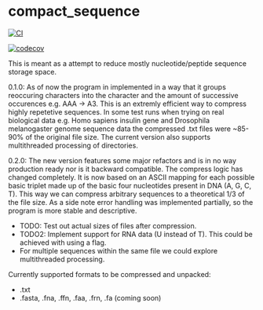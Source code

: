 # compact_sequence

[![CI](https://github.com/HappyPotatoman/compact_sequence/actions/workflows/healthcheck.yml/badge.svg)](https://github.com/HappyPotatoman/compact_sequence/actions/workflows/healthcheck.yml)

[![codecov](https://codecov.io/gh/your-username/your-repo/branch/master/graph/badge.svg)](https://codecov.io/gh/your-username/your-repo)


This is meant as a attempt to reduce mostly nucleotide/peptide sequence storage space.

0.1.0: As of now the program in implemented in a way that it groups reoccuring characters into the character and the amount of successive occurences e.g. AAA -> A3. This is an extremly efficient way to compress highly repetetive sequences. In some test runs when trying on real biological data e.g. Homo sapiens insulin gene and Drosophila melanogaster genome sequence data the compressed .txt files were ~85-90% of the original file size.
The current version also supports multithreaded processing of directories.

0.2.0: The new version features some major refactors and is in no way production ready nor is it backward compatible. The compress logic has changed completely. It is now based on an ASCII mapping for each possible basic triplet made up of the basic four nucleotides present in DNA (A, G, C, T). This way we can compress arbitrary sequences to a theoretical 1/3 of the file size. As a side note error handling was implemented partially, so the program is more stable and descriptive.

  - TODO: Test out actual sizes of files after compression.
  - TODO2: Implement support for RNA data (U instead of T). This could be achieved with using a flag.
  - For multiple sequences within the same file we could explore multithreaded processing.

Currently supported formats to be compressed and unpacked:

  - .txt
  - .fasta, .fna, .ffn, .faa, .frn, .fa (coming soon)

